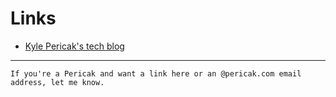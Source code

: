 # Links

- [Kyle Pericak's tech blog](http://kyle.pericak.com)


---

```
If you're a Pericak and want a link here or an @pericak.com email address, let me know.
```

